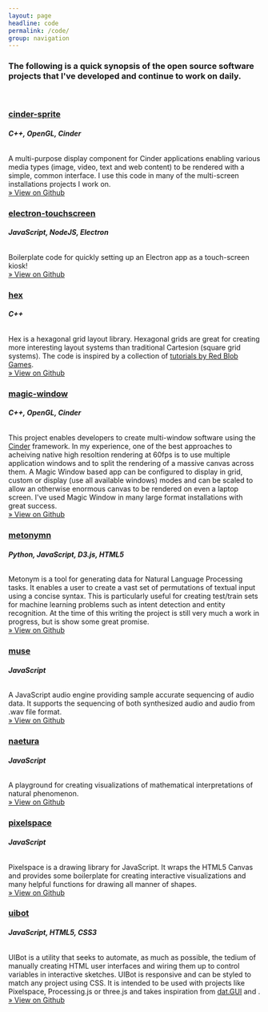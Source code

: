 ```yaml
---
layout: page
headline: code
permalink: /code/
group: navigation
---
```


### The following is a quick synopsis of the open source software projects that I've developed and continue to work on daily.
<br/>

### [cinder-sprite][cinder-sprite]
###### __C++, OpenGL, Cinder__
A multi-purpose display component for Cinder applications enabling various media types (image, video, text and web content) to be rendered with a simple, common interface. I use this code in many of the multi-screen installations projects I work on.<br/>[» View on Github][cinder-sprite]

### [electron-touchscreen][electron-touchscreen]
###### __JavaScript, NodeJS, Electron__
Boilerplate code for quickly setting up an Electron app as a touch-screen kiosk!<br/>[» View on Github][electron-touchscreen]

### [hex](https://github.com/jeremyfromearth/hex)
###### __C++__
Hex is a hexagonal grid layout library. Hexagonal grids are great for creating more interesting layout systems than traditional Cartesion (square grid systems). The code is inspired by a collection of [tutorials by Red Blob Games](https://www.redblobgames.com/grids/hexagons/).<br/>[» View on Github][hex]

### [magic-window](https://github.com/jeremyfromearth/magic-window)
###### __C++, OpenGL, Cinder__
This project enables developers to create multi-window software using the [Cinder][cinder] framework. In my experience, one of the best approaches to acheiving native high resoltion rendering at 60fps is to use multiple application windows and to split the rendering of a massive canvas across them. A Magic Window based app can be configured to display in grid, custom or display (use all available windows) modes and can be scaled to allow an otherwise enormous canvas to be rendered on even a laptop screen. I've used Magic Window in many large format installations with great success.<br/>[» View on Github][magic-window]

### [metonymn](https://github.com/jeremyfromearth/metonym)
###### __Python, JavaScript, D3.js, HTML5__ 
Metonym is a tool for generating data for Natural Language Processing tasks. It enables a user to create a vast set of permutations of textual input using a concise syntax. This is particularly useful for creating test/train sets for machine learning problems such as intent detection and entity recognition. At the time of this writing the project is still very much a work in progress, but is show some great promise.
<br/>[» View on Github][metonym]

### [muse](https://github.com/jeremyfromearth/muse)
###### __JavaScript__
A JavaScript audio engine providing sample accurate sequencing of audio data. It supports the sequencing of both synthesized audio and audio from .wav file format.<br/>[» View on Github][muse]

### [naetura](https://github.com/jeremyfromearth/naetura)
###### __JavaScript__
A playground for creating visualizations of mathematical interpretations of natural phenomenon.
<br/>[» View on Github][muse]

### [pixelspace](https://github.com/jeremyfromearth/pixelspace)
###### __JavaScript__
Pixelspace is a drawing library for JavaScript. It wraps the HTML5 Canvas and provides some boilerplate for creating interactive visualizations and many helpful functions for drawing all manner of shapes.<br/>[» View on Github][pixelspace]

### [uibot](https://github.com/jeremyfromearth/uibot)
###### __JavaScript, HTML5, CSS3__
UIBot is a utility that seeks to automate, as much as possible, the tedium of manually creating HTML user interfaces and wiring them up to control variables in interactive sketches. UIBot is responsive and can be styled to match any project using CSS. It is intended to be used with projects like Pixelspace, Processing.js or three.js and takes inspiration from [dat.GUI](https://github.com/dataarts/dat.gui) and .<br/>[» View on Github][uibot]


[cinder]: https://libcinder.org
[cinder-sprite]: https://github.com/jeremyfromearth/cinder-sprite
[electron-touchscreen]: https://github.com/jeremyfromearth/electron-touchscreen
[hex]: https://github.com/jeremyfromearth/hex
[magic-window]: https://github.com/jeremyfromearth/magic-window
[cinder]: https://github.com/jeremyfromearth/cinder
[metonym]: https://github.com/jeremyfromearth/metonym
[muse]: https://github.com/jeremyfromearth/metonym
[naetura]: https://github.com/jeremyfromearth/naetura
[pixelspace]: https://github.com/jeremyfromearth/pixelspace
[uibot]: https://github.com/jeremyfromearth/uibot

